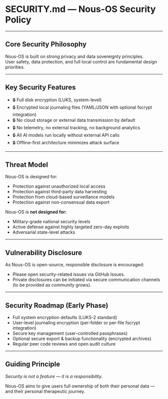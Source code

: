 # SECURITY.md — Nous-OS Security Policy

---

## Core Security Philosophy

Nous-OS is built on strong privacy and data sovereignty principles.  
User safety, data protection, and full local control are fundamental design priorities.

---

## Key Security Features

- 🔒 Full disk encryption (LUKS, system-level)
- 🔒 Encrypted local journaling files (YAML/JSON with optional fscrypt integration)
- 🔒 No cloud storage or external data transmission by default
- 🔒 No telemetry, no external tracking, no background analytics
- 🔒 All AI models run locally without external API calls
- 🔒 Offline-first architecture minimizes attack surface

---

## Threat Model

Nous-OS is designed for:

- Protection against unauthorized local access
- Protection against third-party data harvesting
- Protection from cloud-based surveillance models
- Protection against non-consensual data export

Nous-OS is **not designed for:**

- Military-grade national security levels
- Active defense against highly targeted zero-day exploits
- Adversarial state-level attacks

---

## Vulnerability Disclosure

As Nous-OS is open-source, responsible disclosure is encouraged:

- Please open security-related issues via GitHub Issues.
- Private disclosures can be initiated via secure communication channels (to be provided as community grows).

---

## Security Roadmap (Early Phase)

- Full system encryption defaults (LUKS-2 standard)
- User-level journaling encryption (per-folder or per-file fscrypt integration)
- Secure key management (user-controlled passphrases)
- Optional secure export & backup functionality (encrypted archives)
- Regular peer code reviews and open audit culture

---

## Guiding Principle

*Security is not a feature — it is a responsibility.*

Nous-OS aims to give users full ownership of both their personal data — and their personal therapeutic journey.
